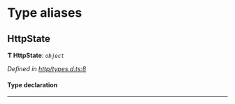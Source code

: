 

# Type aliases

<a id="httpstate"></a>

##  HttpState

**Ƭ HttpState**: *`object`*

*Defined in [http/types.d.ts:8](https://github.com/polkadot-js/api/blob/7180f89/packages/rpc-provider/src/http/types.d.ts#L8)*

#### Type declaration

___

